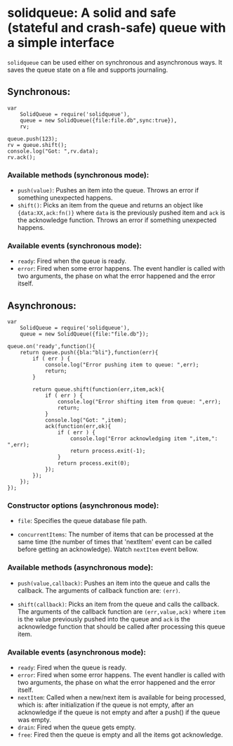 # solidqueue: A solid and safe (stateful and crash-safe) queue with a simple interface

`solidqueue` can be used either on synchronous and asynchronous ways. It saves the queue state on a file and supports journaling.

## Synchronous:

	var
	    SolidQueue = require('solidqueue'),
	    queue = new SolidQueue({file:file.db",sync:true}),
		rv;

	queue.push(123);
	rv = queue.shift();
	console.log("Got: ",rv.data);
	rv.ack();

### Available methods (synchronous mode):

* `push(value)`: Pushes an item into the queue. Throws an error if something unexpected happens.
* `shift()`: Picks an item from the queue and returns an object like `{data:XX,ack:fn()}` where `data` is the previously pushed item and `ack` is the acknowledge function. Throws an error if something unexpected happens.

### Available events (synchronous mode):

* `ready`: Fired when the queue is ready.
* `error`: Fired when some error happens. The event handler is called with two arguments, the phase on what the error happened and the error itself.


## Asynchronous:

	var
	    SolidQueue = require('solidqueue'),
	    queue = new SolidQueue({file:"file.db"});

	queue.on('ready',function(){
	    return queue.push({bla:"bli"},function(err){
	        if ( err ) {
	            console.log("Error pushing item to queue: ",err);
	            return;
	        }

	        return queue.shift(function(err,item,ack){
	            if ( err ) {
	                console.log("Error shifting item from queue: ",err);
	                return;
	            }
	            console.log("Got: ",item);
	            ack(function(err,ok){
                    if ( err ) {
                        console.log("Error acknowledging item ",item,": ",err);
                        return process.exit(-1);
                    }
                    return process.exit(0);
	            });
	        });
	    });
	});

### Constructor options (asynchronous mode):

* `file`: Specifies the queue database file path.

* `concurrentItems`: The number of items that can be processed at the same time (the number of times that 'nextItem' event can be called before getting an acknowledge). Watch `nextItem` event bellow.

### Available methods (asynchronous mode):

* `push(value,callback)`: Pushes an item into the queue and calls the callback. The arguments of callback function are: `(err)`.

* `shift(callback)`: Picks an item from the queue and calls the callback. The arguments of the callback function are `(err,value,ack)` where `item` is the value previously pushed into the queue and `ack` is the acknowledge function that should be called after processing this queue item.

### Available events (asynchronous mode):

* `ready`: Fired when the queue is ready.
* `error`: Fired when some error happens. The event handler is called with two arguments, the phase on what the error happened and the error itself.
* `nextItem`: Called when a new/next item is available for being processed, which is: after initialization if the queue is not empty, after an acknowledge if the queue is not empty and after a push() if the queue was empty.
* `drain`: Fired when the queue gets empty.
* `free`: Fired then the queue is empty and all the items got acknowledge.
